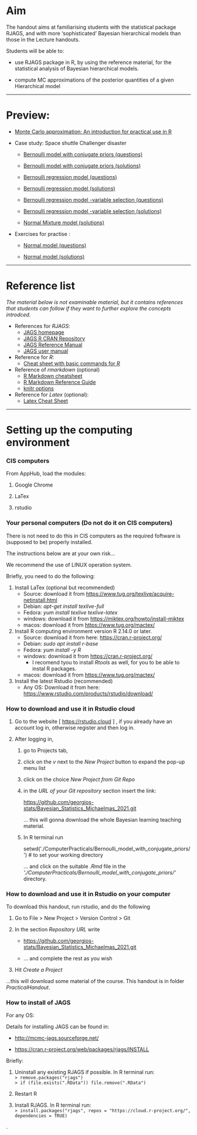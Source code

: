 <!-- -------------------------------------------------------------------------------- -->

<!-- Copyright 2021 Georgios Karagiannis -->

<!-- georgios.karagiannis@durham.ac.uk -->
<!-- Associate Professor -->
<!-- Department of Mathematical Sciences, Durham University, Durham,  UK  -->

<!-- This file is part of Bayesian_Statistics_Michaelmas_2021 (MATH3341/4031 Bayesian Statistics III/IV) -->
<!-- which is the material of the course (MATH3341/4031 Bayesian Statistics III/IV) -->
<!-- taught by Georgios P. Katagiannis in the Department of Mathematical Sciences   -->
<!-- in the University of Durham  in Michaelmas term in 2019 -->

<!-- Bayesian_Statistics_Michaelmas_2021 is free software: you can redistribute it and/or modify -->
<!-- it under the terms of the GNU General Public License as published by -->
<!-- the Free Software Foundation version 3 of the License. -->

<!-- Bayesian_Statistics_Michaelmas_2021 is distributed in the hope that it will be useful, -->
<!-- but WITHOUT ANY WARRANTY; without even the implied warranty of -->
<!-- MERCHANTABILITY or FITNESS FOR A PARTICULAR PURPOSE.  See the -->
<!-- GNU General Public License for more details. -->

<!-- You should have received a copy of the GNU General Public License -->
<!-- along with Bayesian_Statistics_Michaelmas_2021  If not, see <http://www.gnu.org/licenses/>. -->

<!-- -------------------------------------------------------------------------------- -->

<!-- -------------------------------------------------------------------------------- -->

<!-- Copyright 2019 Georgios Karagiannis -->

<!-- georgios.karagiannis@durham.ac.uk -->
<!-- Assistant Professor -->
<!-- Department of Mathematical Sciences, Durham University, Durham,  UK  -->

<!-- This file is part of Bayesian_Statistics (MATH3341/4031 Bayesian Statistics III/IV) -->
<!-- which is the material of the course (MATH3341/4031 Bayesian Statistics III/IV) -->
<!-- taught by Georgios P. Katagiannis in the Department of Mathematical Sciences   -->
<!-- in the University of Durham  in Michaelmas term in 2019 -->

<!-- Bayesian_Statistics is free software: you can redistribute it and/or modify -->
<!-- it under the terms of the GNU General Public License as published by -->
<!-- the Free Software Foundation version 3 of the License. -->

<!-- Bayesian_Statistics is distributed in the hope that it will be useful, -->
<!-- but WITHOUT ANY WARRANTY; without even the implied warranty of -->
<!-- MERCHANTABILITY or FITNESS FOR A PARTICULAR PURPOSE.  See the -->
<!-- GNU General Public License for more details. -->

<!-- You should have received a copy of the GNU General Public License -->
<!-- along with Bayesian_Statistics  If not, see <http://www.gnu.org/licenses/>. -->

<!-- -------------------------------------------------------------------------------- -->


Aim
===

The handout aims at familiarising students with the statistical package
RJAGS, and with more ‘sophisticated’ Bayesian hierarchical models than
those in the Lecture handouts.

Students will be able to:

-   use RJAGS package in R, by using the reference material, for the
    statistical analysis of Bayesian hierarchical models.

-   compute MC approximations of the posterior quantities of a given
    Hierarchical model

------------------------------------------------------------------------

Preview:
========

-   [Monte Carlo approximation: An introduction for practical use in
    R](http://htmlpreview.github.io/?https://github.com/georgios-stats/Bayesian_Statistics_Michaelmas_2021/blob/main/Computer_practical/Monte_Carlo_approximation/MC_approximators.nb.html)

-   Case study: Space shuttle Challenger disaster

    -   [Bernoulli model with conjugate priors
        (questions)](http://htmlpreview.github.io/?https://github.com/georgios-stats/Bayesian_Statistics_Michaelmas_2021/blob/master/Computer_practical/Bernoulli_model_with_conjugate_priors/Bernoulli_Model_practical.nb.html)

    -   [Bernoulli model with conjugate priors
        (solutions)](http://htmlpreview.github.io/?https://github.com/georgios-stats/Bayesian_Statistics_Michaelmas_2021/blob/master/Computer_practical/Bernoulli_model_with_conjugate_priors/Bernoulli_Model_full.nb.html)

    -   [Bernoulli regression model
        (questions)](http://htmlpreview.github.io/?https://github.com/georgios-stats/Bayesian_Statistics_Michaelmas_2021/blob/master/Computer_practical/Bernoulli_regression_model/Bernoulli_Regression_Model_practical.nb.html)

    -   [Bernoulli regression model
        (solutions)](http://htmlpreview.github.io/?https://github.com/georgios-stats/Bayesian_Statistics_Michaelmas_2021/blob/master/Computer_practical/Bernoulli_regression_model/Bernoulli_Regression_Model_full.nb.html)

    -   [Bernoulli regression model -variable selection
        (questions)](http://htmlpreview.github.io/?https://github.com/georgios-stats/Bayesian_Statistics_Michaelmas_2021/blob/master/Computer_practical/Bernoulli_regression_model_variable_selection/Bernoulli_Regression_Model_VS_practical.nb.html)

    -   [Bernoulli regression model -variable selection
        (solutions)](http://htmlpreview.github.io/?https://github.com/georgios-stats/Bayesian_Statistics_Michaelmas_2021/blob/master/Computer_practical/Bernoulli_regression_model_variable_selection/Bernoulli_Regression_Model_VS_full.nb.html)

    -   [Normal Mixture model
        (solutions)](http://htmlpreview.github.io/?https://github.com/georgios-stats/Bayesian_Statistics_Michaelmas_2021/blob/master/Computer_practical/Normal_Mixture_model/Bayesian_Normal_Mixture_Model.nb.html)

-   Exercises for practise :

    -   [Normal model
        (questions)](http://htmlpreview.github.io/?https://github.com/georgios-stats/Bayesian_Statistics_Michaelmas_2021/blob/master/Computer_practical/Normal_model_with_conjugate_priors/Normal_Model_practical.nb.html)

    -   [Normal model
        (solutions)](http://htmlpreview.github.io/?https://github.com/georgios-stats/Bayesian_Statistics_Michaelmas_2021/blob/master/Computer_practical/Normal_model_with_conjugate_priors/Normal_Model_full.nb.html)

------------------------------------------------------------------------

Reference list
==============

*The material below is not examinable material, but it contains
references that students can follow if they want to further explore the
concepts introdced.*

-   References for *RJAGS*:
    -   [JAGS homepage](http://mcmc-jags.sourceforge.net)  
    -   [JAGS R CRAN
        Repository](https://cran.r-project.org/web/packages/rjags/index.html)  
    -   [JAGS Reference
        Manual](https://cran.r-project.org/web/packages/rjags/rjags.pdf)  
    -   [JAGS user
        manual](https://sourceforge.net/projects/mcmc-jags/files/Manuals/4.x/jags_user_manual.pdf/download)
-   Reference for *R*:
    -   [Cheat sheet with basic commands for
        *R*](https://www.rstudio.com/wp-content/uploads/2016/10/r-cheat-sheet-3.pdf)
-   Reference of *rmarkdown* (optional)
    -   [R Markdown
        cheatsheet](https://www.rstudio.com/wp-content/uploads/2016/03/rmarkdown-cheatsheet-2.0.pdf)  
    -   [R Markdown Reference
        Guide](http://442r58kc8ke1y38f62ssb208-wpengine.netdna-ssl.com/wp-content/uploads/2015/03/rmarkdown-reference.pdf)  
    -   [knitr options](https://yihui.name/knitr/options)
-   Reference for *Latex* (optional):
    -   [Latex Cheat
        Sheet](https://wch.github.io/latexsheet/latexsheet-a4.pdf)

------------------------------------------------------------------------

Setting up the computing environment
====================================

### CIS computers

From AppHub, load the modules:

1.  Google Chrome

2.  LaTex

3.  rstudio

### Your personal computers (Do not do it on CIS computers)

There is not need to do this in CIS computers as the required foftware
is (supposed to be) properly installed.

The instructions below are at your own risk…

We recommend the use of LINUX operation system.

Briefly, you need to do the following:

1.  Install LaTex (optional but recommended)
    -   Source: download it from
        <https://www.tug.org/texlive/acquire-netinstall.html>
    -   Debian: *apt-get install texlive-full*  
    -   Fedora: *yum install texlive texlive-latex*  
    -   windows: download it from
        <https://miktex.org/howto/install-miktex>
    -   macos: download it from <https://www.tug.org/mactex/>
2.  Install R computing environment version R 2.14.0 or later.
    -   Source: download it from here: <https://cran.r-project.org/>  
    -   Debian: *sudo apt install r-base*  
    -   Fedora: *yum install -y R*  
    -   windows: download it from <https://cran.r-project.org/>
        -   I recomend tyou to install *Rtools* as well, for you to be
            able to instal R packages.  
    -   macos: download it from <https://www.tug.org/mactex/>
3.  Install the latest Rstudio (recommended)
    -   Any OS: Download it from here:
        <https://www.rstudio.com/products/rstudio/download/>

### How to download and use it in Rstudio cloud 

1. Go to the website [ <https://rstudio.cloud> ] , if you already have an account log in, otherwise register and then log in.  

2. After logging in,  
    
    1. go to Projects tab, 
    
    2. click on the *v* next to the *New Project* button to expand the pop-up menu list  
    
    3. click on the choice *New Project from Git Repo*  
    
    4. in the *URL of your Git repository* section insert the link: 
        
        <https://github.com/georgios-stats/Bayesian_Statistics_Michaelmas_2021.git> 
        
        ... this will gonna download the whole Bayesian learning teaching material.  
    
    5. In R terminal run  
        
        setwd('./ComputerPracticals/Bernoulli_model_with_conjugate_priors/') # to set your working directory  
        
        ... and click on the suitable *.Rmd* file in the *'./ComputerPracticals/Bernoulli_model_with_conjugate_priors/'* directory.  

### How to download and use it in Rstudio on your computer

To download this handout, run rstudio, and do the following

1.  Go to File &gt; New Project &gt; Version Control &gt; Git

2.  In the section *Repository URL* write
    
    + <https://github.com/georgios-stats/Bayesian_Statistics_Michaelmas_2021.git>
    
    + ... and complete the rest as you wish

3.  Hit *Create a Project*

…this will download some material of the course. This handout is in
folder *PracticalHandout*.


### How to install of JAGS

For any OS:

Details for installing JAGS can be found in:

-   <http://mcmc-jags.sourceforge.net/>

-   <https://cran.r-project.org/web/packages/rjags/INSTALL>

Briefly:

1.  Uninstall any existing RJAGS if possible. In R terminal run:  
    `> remove.packages("rjags")`  
    `> if (file.exists(".RData")) file.remove(".RData")`

2.  Restart R

3.  Install RJAGS. In R terminal run:  
    `> install.packages("rjags", repos = "https://cloud.r-project.org/", dependencies = TRUE)`


.
